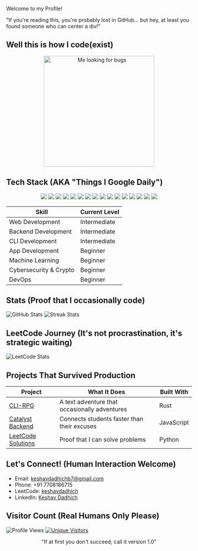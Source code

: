 Welcome to my Profile!

"If you're reading this, you're probably lost in GitHub... but hey, at least you found someone who can center a div!"

## Well this is how I code(exist)
<p align="center">
<img src="https://media.giphy.com/media/hEc4k5pN13e6Q/giphy.gif" alt="Me looking for bugs" width="300"/>
</p>

## Tech Stack (AKA "Things I Google Daily")
<p align="center">
  <img src="https://img.shields.io/badge/Python-FFD43B?style=for-the-badge&logo=python&logoColor=blue" />
  <img src="https://img.shields.io/badge/C-00599C?style=for-the-badge&logo=c&logoColor=white" />
  <img src="https://img.shields.io/badge/C%2B%2B-00599C?style=for-the-badge&logo=c%2B%2B&logoColor=white" />
  <img src="https://img.shields.io/badge/Java-ED8B00?style=for-the-badge&logo=java&logoColor=white" />
  <img src="https://img.shields.io/badge/JavaScript-323330?style=for-the-badge&logo=javascript&logoColor=F7DF1E" />
  <img src="https://img.shields.io/badge/TypeScript-007ACC?style=for-the-badge&logo=typescript&logoColor=white" />
  <img src="https://img.shields.io/badge/Node.js-339933?style=for-the-badge&logo=nodedotjs&logoColor=white" />
  <img src="https://img.shields.io/badge/FastAPI-005571?style=for-the-badge&logo=fastapi" />
  <img src="https://img.shields.io/badge/next.js-000000?style=for-the-badge&logo=nextdotjs&logoColor=white" />
  <img src="https://img.shields.io/badge/Rust-000000?style=for-the-badge&logo=rust&logoColor=white" />
  <img src="https://img.shields.io/badge/VSCode-0078D4?style=for-the-badge&logo=visual%20studio%20code&logoColor=white" />
  <img src="https://img.shields.io/badge/HTML5-E34F26?style=for-the-badge&logo=html5&logoColor=white" />
  <img src="https://img.shields.io/badge/CSS3-1572B6?style=for-the-badge&logo=css3&logoColor=white" />
  <img src="https://img.shields.io/badge/MongoDB-4EA94B?style=for-the-badge&logo=mongodb&logoColor=white" />
  <img src="https://img.shields.io/badge/PostgreSQL-316192?style=for-the-badge&logo=postgresql&logoColor=white" />
  <img src="https://img.shields.io/badge/MySQL-005C84?style=for-the-badge&logo=mysql&logoColor=white" />
</p>

<div align="center">

| **Skill**               | **Current Level**       |
|-------------------------|-------------------------|
| Web Development         | Intermediate           |
| Backend Development     | Intermediate           |
| CLI Development         | Intermediate           |
| App Development         | Beginner               |
| Machine Learning        | Beginner               |
| Cybersecurity & Crypto  | Beginner               |
| DevOps                  | Beginner               |

</div>

## Stats (Proof that I occasionally code)
![GitHub Stats](https://github-readme-stats.vercel.app/api?username=keshavdadhichb&show_icons=true&theme=tokyonight)
![Streak Stats](https://streak-stats.demolab.com?user=keshavdadhichb&theme=tokyonight&hide_border=true)

## LeetCode Journey (It's not procrastination, it's strategic waiting)
![LeetCode Stats](https://leetcode-stats-six.vercel.app/api?username=keshavdadhich&theme=dark)

## Projects That Survived Production
| Project | What It Does | Built With |
|---------|-------------|------------|
| [CLI-RPG](https://github.com/keshavdadhichb/cli-rpg) | A text adventure that occasionally adventures | Rust |
| [Catalyst Backend](https://github.com/keshavdadhichb/catalyst-backend) | Connects students faster than their excuses | JavaScript |
| [LeetCode Solutions](https://github.com/keshavdadhichb/leetcode-solutions) | Proof that I can solve problems | Python |

## Let's Connect! (Human Interaction Welcome)
- Email: keshavdadhichb7@gmail.com
- Phone: +91 7708186715
- LeetCode: [keshavdadhich](https://leetcode.com/keshavdadhich)
- LinkedIn: [Keshav Dadhich](https://www.linkedin.com/in/keshav-dadhich-2652611a9/)

## Visitor Count (Real Humans Only Please)
![Profile Views](https://komarev.com/ghpvc/?username=keshavdadhichb&style=flat-square&color=brightgreen)
[![Unique Visitors](https://hits.seeyoufarm.com/api/count/incr/badge.svg?url=https%3A%2F%2Fgithub.com%2Fkeshavdadhichb&count_bg=%2379C83D&title_bg=%23555555&icon=&icon_color=%23E7E7E7&title=Unique+Visitors&edge_flat=false)](https://hits.seeyoufarm.com)

<p align="center">
  "If at first you don't succeed; call it version 1.0"
</p>

